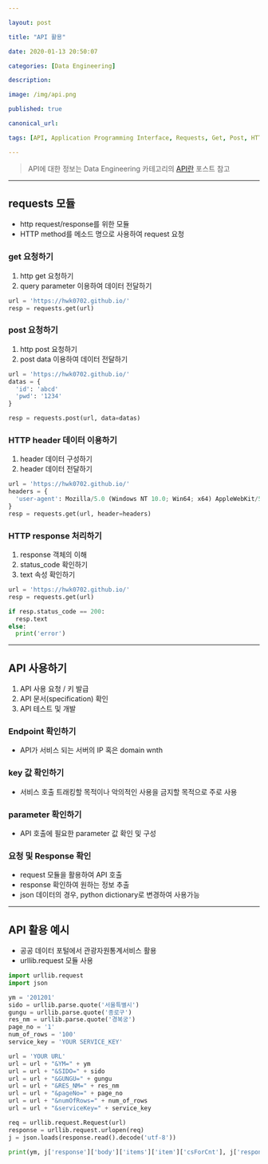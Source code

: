 ```yaml
---

layout: post

title: "API 활용"

date: 2020-01-13 20:50:07

categories: [Data Engineering]

description:

image: /img/api.png

published: true

canonical_url:

tags: [API, Application Programming Interface, Requests, Get, Post, HTTP, 데이터 엔지니어링, Data Engineering]

---
```


> API에 대한 정보는 Data Engineering 카테고리의 [API란](https://hwk0702.github.io/data%20engineering/data%20engineering/2020/01/13/API/) 포스트 참고

--------------------------------------------

## requests 모듈

-	http request/response를 위한 모듈
-	HTTP method를 메소드 명으로 사용하여 request 요청

### get 요청하기
1. http get 요청하기
2. query parameter 이용하여 데이터 전달하기

```python
url = 'https://hwk0702.github.io/'
resp = requests.get(url)
```

### post 요청하기
1. http post 요청하기
2. post data 이용하여 데이터 전달하기

```python
url = 'https://hwk0702.github.io/'
datas = {
  'id': 'abcd'
  'pwd': '1234'
}

resp = requests.post(url, data=datas)
```

### HTTP header 데이터 이용하기
1. header 데이터 구성하기
2. header 데이터 전달하기

```python
url = 'https://hwk0702.github.io/'
headers = {
  'user-agent': Mozilla/5.0 (Windows NT 10.0; Win64; x64) AppleWebKit/537.36 (KHTML, like Gecko) Chrome/79.0.3945.88 Safari/537.36
}
resp = requests.get(url, header=headers)
```

### HTTP response 처리하기
1. response 객체의 이해
2. status_code 확인하기
3. text 속성 확인하기

```python
url = 'https://hwk0702.github.io/'
resp = requests.get(url)

if resp.status_code == 200:
  resp.text
else:
  print('error')
```
----------------------------------------------

## API 사용하기

1. API 사용 요청 / 키 발급
2. API 문서(specification) 확인
3. API 테스트 및 개발

### Endpoint 확인하기
- API가 서비스 되는 서버의 IP 혹은 domain wnth

### key 값 확인하기
- 서비스 호출 트래킹할 목적이나 악의적인 사용을 금지할 목적으로 주로 사용

### parameter 확인하기
- API 호출에 필요한 parameter 값 확인 및 구성

### 요청 및 Response 확인
- request 모듈을 활용하여 API 호출
- response 확인하여 원하는 정보 추출
- json 데이터의 경우, python dictionary로 변경하여 사용가능

-------------------------------------------------------------------

## API 활용 예시
- 공공 데이터 포털에서 관광자원통계서비스 활용
- urllib.request 모듈 사용

```python
import urllib.request
import json

ym = '201201'
sido = urllib.parse.quote('서울특별시')
gungu = urllib.parse.quote('종로구')
res_nm = urllib.parse.quote('경복궁')
page_no = '1'
num_of_rows = '100'
service_key = 'YOUR SERVICE_KEY'

url = 'YOUR URL'
url = url + "&YM=" + ym
url = url + "&SIDO=" + sido
url = url + "&GUNGU=" + gungu
url = url + "&RES_NM=" + res_nm
url = url + "&pageNo=" + page_no
url = url + "&numOfRows=" + num_of_rows
url = url + "&serviceKey=" + service_key

req = urllib.request.Request(url)
response = urllib.request.urlopen(req)
j = json.loads(response.read().decode('utf-8'))

print(ym, j['response']['body']['items']['item']['csForCnt'], j['response']['body']['items']['item']['csNatCnt'])
```
